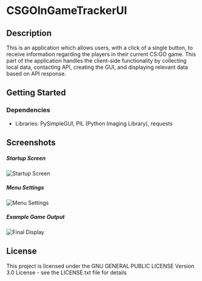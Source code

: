 # CSGOInGameTrackerUI

## Description

This is an application which allows users, with a click of a single button, to receive
information regarding the players in their current CS:GO game. This part of the application handles the client-side 
functionality by collecting local data, contacting API, creating the GUI, and displaying relevant data based
on API response.

## Getting Started

### Dependencies

* Libraries: PySimpleGUI, PIL (Python Imaging Library), requests

## Screenshots
##### Startup Screen
![Startup Screen](https://i.imgur.com/1hSN8ig.png)
##### Menu Settings
![Menu Settings](https://i.imgur.com/rEwKFqd.png)
##### Example Game Output
![Final Display](https://i.imgur.com/QkgP61T.png)

## License

This project is licensed under the GNU GENERAL PUBLIC LICENSE Version 3.0 License - see the LICENSE.txt file for details
